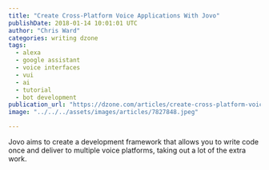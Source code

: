 ```yaml
---
title: "Create Cross-Platform Voice Applications With Jovo"
publishDate: 2018-01-14 10:01:01 UTC
author: "Chris Ward"
categories: writing dzone
tags:
  - alexa
  - google assistant
  - voice interfaces
  - vui
  - ai
  - tutorial
  - bot development
publication_url: "https://dzone.com/articles/create-cross-platform-voice-applications-with-jovo"
image: "../../../assets/images/articles/7827848.jpeg"

---
```

Jovo aims to create a development framework that allows you to write code once and deliver to multiple voice platforms, taking out a lot of the extra work.

